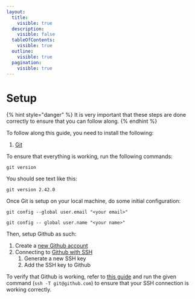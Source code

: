 ```yaml
---
layout:
  title:
    visible: true
  description:
    visible: false
  tableOfContents:
    visible: true
  outline:
    visible: true
  pagination:
    visible: true
---
```


# Setup

{% hint style="danger" %}
It is very important that these steps are done correctly to ensure that you can follow along.
{% endhint %}

To follow along this guide, you need to install the following:

1. [Git](https://git-scm.com/book/en/v2/Getting-Started-Installing-Git)

To ensure that everything is working, run the following commands:

```
git version
```

You should see text like this:

```
git version 2.42.0
```

Once Git is setup on your local machine, do some initial configuration:

```
git config --global user.email "<your email>"
```

```
git config -- global user.name "<your name>"
```

Then, setup Github as such:

1. Create a [new Github account](https://docs.github.com/en/get-started/start-your-journey/creating-an-account-on-github)
2. Connecting to [Github with SSH](https://docs.github.com/en/authentication/connecting-to-github-with-ssh)
   1. Generate a new SSH key
   2. Add the SSH key to Github

To verify that Github is working, refer to [this guide](https://docs.github.com/en/authentication/connecting-to-github-with-ssh/testing-your-ssh-connection?platform=mac) and run the given command (`ssh -T git@github.com`) to ensure that your SSH connection is working correctly.
